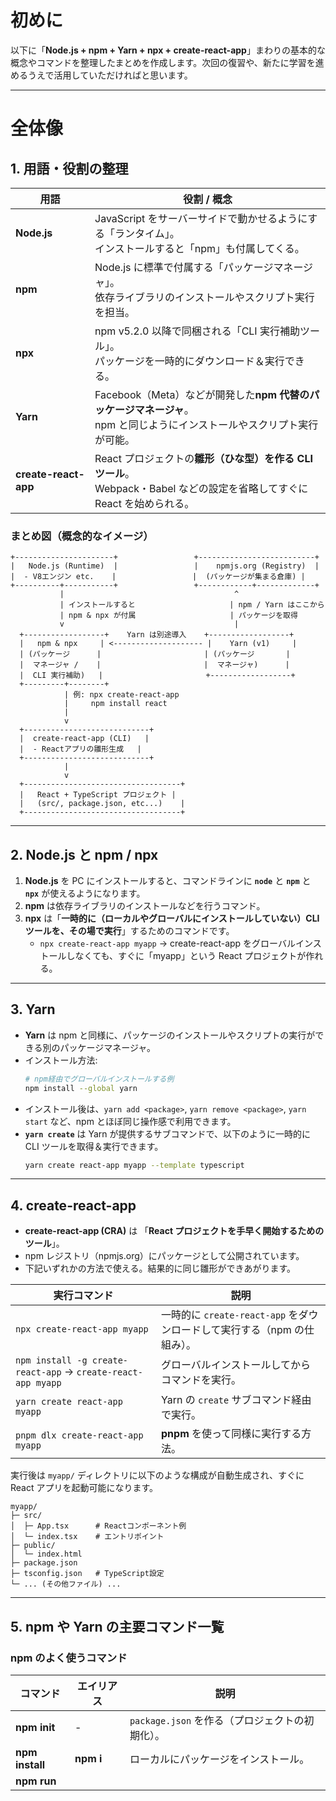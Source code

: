 # 初めに

以下に「**Node.js + npm + Yarn + npx + create-react-app**」まわりの基本的な概念やコマンドを整理したまとめを作成します。次回の復習や、新たに学習を進めるうえで活用していただければと思います。

---

# 全体像

## 1. 用語・役割の整理

| 用語                 | 役割 / 概念                                                                                                                 |
| -------------------- | --------------------------------------------------------------------------------------------------------------------------- |
| **Node.js**          | JavaScript をサーバーサイドで動かせるようにする「ランタイム」。<br>インストールすると「npm」も付属してくる。                |
| **npm**              | Node.js に標準で付属する「パッケージマネージャ」。<br>依存ライブラリのインストールやスクリプト実行を担当。                  |
| **npx**              | npm v5.2.0 以降で同梱される「CLI 実行補助ツール」。<br>パッケージを一時的にダウンロード＆実行できる。                       |
| **Yarn**             | Facebook（Meta）などが開発した**npm 代替のパッケージマネージャ**。<br>npm と同じようにインストールやスクリプト実行が可能。  |
| **create-react-app** | React プロジェクトの**雛形（ひな型）を作る CLI ツール**。<br>Webpack・Babel などの設定を省略してすぐに React を始められる。 |

### まとめ図（概念的なイメージ）

```ascii
+----------------------+                 +--------------------------+
|   Node.js (Runtime)  |                 |    npmjs.org (Registry)  |
|  - V8エンジン etc.    |                 |  (パッケージが集まる倉庫) |
+----------+-----------+                 +------------+-------------+
           |                                      ^
           | インストールすると                     | npm / Yarn はここから
           | npm & npx が付属                     | パッケージを取得
           v                                      |
  +------------------+    Yarn は別途導入    +------------------+
  |   npm & npx     | <-------------------- |    Yarn (v1)     |
  | (パッケージ      |                       | (パッケージ       |
  |  マネージャ /    |                       |  マネージャ)      |
  |  CLI 実行補助)   |                       +------------------+
  +---------+--------+
            | 例: npx create-react-app
            |     npm install react
            |
            v
  +----------------------------+
  |  create-react-app (CLI)   |
  |  - Reactアプリの雛形生成   |
  +----------------------------+
            |
            v
  +-----------------------------------+
  |   React + TypeScript プロジェクト |
  |   (src/, package.json, etc...)    |
  +-----------------------------------+
```

---

## 2. Node.js と npm / npx

1. **Node.js** を PC にインストールすると、コマンドラインに **`node`** と **`npm`** と **`npx`** が使えるようになります。
2. **npm** は依存ライブラリのインストールなどを行うコマンド。
3. **npx** は「**一時的に（ローカルやグローバルにインストールしていない）CLI ツールを、その場で実行**」するためのコマンドです。
   - `npx create-react-app myapp` → create-react-app をグローバルインストールしなくても、すぐに「myapp」という React プロジェクトが作れる。

---

## 3. Yarn

- **Yarn** は npm と同様に、パッケージのインストールやスクリプトの実行ができる別のパッケージマネージャ。
- インストール方法:
  ```bash
  # npm経由でグローバルインストールする例
  npm install --global yarn
  ```
- インストール後は、`yarn add <package>`, `yarn remove <package>`, `yarn start` など、npm とほぼ同じ操作感で利用できます。
- **`yarn create`** は Yarn が提供するサブコマンドで、以下のように一時的に CLI ツールを取得＆実行できます。
  ```bash
  yarn create react-app myapp --template typescript
  ```

---

## 4. create-react-app

- **create-react-app (CRA)** は 「**React プロジェクトを手早く開始するためのツール**」。
- npm レジストリ（npmjs.org）にパッケージとして公開されています。
- 下記いずれかの方法で使える。結果的に同じ雛形ができあがります。

| 実行コマンド                                                 | 説明                                                                     |
| ------------------------------------------------------------ | ------------------------------------------------------------------------ |
| `npx create-react-app myapp`                                 | 一時的に `create-react-app` をダウンロードして実行する（npm の仕組み）。 |
| `npm install -g create-react-app` → `create-react-app myapp` | グローバルインストールしてからコマンドを実行。                           |
| `yarn create react-app myapp`                                | Yarn の `create` サブコマンド経由で実行。                                |
| `pnpm dlx create-react-app myapp`                            | **pnpm** を使って同様に実行する方法。                                    |

実行後は `myapp/` ディレクトリに以下のような構成が自動生成され、すぐに React アプリを起動可能になります。

```
myapp/
├─ src/
│  ├─ App.tsx      # Reactコンポーネント例
│  └─ index.tsx    # エントリポイント
├─ public/
│  └─ index.html
├─ package.json
├─ tsconfig.json   # TypeScript設定
└─ ... (その他ファイル) ...
```

---

## 5. npm や Yarn の主要コマンド一覧

### npm のよく使うコマンド

| コマンド                | エイリアス      | 説明                                                                                  |
| ----------------------- | --------------- | ------------------------------------------------------------------------------------- |
| **npm init**            | -               | `package.json` を作る（プロジェクトの初期化）。                                       |
| **npm install <pkg>**   | **npm i <pkg>** | ローカルにパッケージをインストール。                                                  |
| **npm run <script>**    | -               | `package.json` の `scripts` で定義したスクリプトを実行。                              |
| **npm start**           | -               | `package.json` の `"start"` スクリプトを実行。                                        |
| **npm test**            | -               | `package.json` の `"test"` スクリプトを実行。                                         |
| **npm uninstall <pkg>** | **npm remove**  | パッケージをアンインストール。                                                        |
| **npm update <pkg>**    | -               | 既存パッケージを更新。                                                                |
| **npx <コマンド>**      | -               | (npm 付属) インストールせずにパッケージを取得＆実行。例: `npx create-react-app myapp` |

### Yarn (Classic v1) のよく使うコマンド

| コマンド                 | 説明                                                                                                  |
| ------------------------ | ----------------------------------------------------------------------------------------------------- |
| **yarn init**            | 新規プロジェクトの初期化。 `package.json` を生成。                                                    |
| **yarn install**         | `package.json` / `yarn.lock` に従って依存パッケージをインストール。                                   |
| **yarn add <pkg>**       | パッケージをローカルに追加し、`package.json`・`yarn.lock` に記入。                                    |
| **yarn remove <pkg>**    | パッケージを削除し、`package.json`・`yarn.lock` を更新。                                              |
| **yarn run <script>**    | `package.json` の `scripts` で定義されたスクリプトを実行。                                            |
| **yarn start**           | `scripts.start` を実行。                                                                              |
| **yarn test**            | `scripts.test` を実行。                                                                               |
| **yarn create <ツール>** | 一時的にツールをインストール＆実行し、プロジェクト雛形などをセットアップ。例: `yarn create react-app` |

---

## 6. まとめ・ポイント

1. **Node.js をインストール**すると、標準で `node`, `npm`, `npx` がグローバルコマンドとして使えるようになる。
2. **npm** は Node.js 標準の**パッケージマネージャ**、**npx** は「一時的に CLI ツールを実行する補助コマンド」。
3. **Yarn** は npm に代わる**別のパッケージマネージャ**（別途インストールが必要）。
   - Yarn の `create` サブコマンドも、npx と同じように「CLI ツールをその場で取得＆実行」できる。
4. **create-react-app** は React アプリの雛形を自動生成する**CLI パッケージ**。
   - npm / Yarn / pnpm など、どれを経由しても実行結果はほぼ同じ。
5. それぞれのコマンドを**混在**させると依存関係のトラブルが起きる場合もあるので、**プロジェクト内では npm か Yarn か、どちらかに統一**するのが無難。

---

# 参考リンク

- [Node.js 公式サイト](https://nodejs.org/)
- [npm Docs (Commands)](https://docs.npmjs.com/cli/v9/commands)
- [npx Docs](https://docs.npmjs.com/cli/v9/commands/npx)
- [Yarn (Classic) Docs](https://classic.yarnpkg.com/en/docs/cli/)
- [Create React App GitHub](https://github.com/facebook/create-react-app)

以上が、これまでのやりとりをベースにしたまとめとなります。図や表を使いながら整理しましたので、次回の復習や疑問点の解消にお役立てください。
